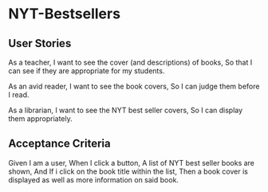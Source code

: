 # NYT-Bestsellers

## User Stories
As a teacher, 
I want to see the cover (and descriptions) of books, 
So that I can see if they are appropriate for my students. 

As an avid reader, 
I want to see the book covers,
So I can judge them before I read. 

As a librarian, 
I want to see the NYT best seller covers, 
So I can display them appropriately. 

## Acceptance Criteria 
Given I am a user, 
When I click a button, 
A list of NYT best seller books are shown, 
And If i click on the book title within the list, 
Then a book cover is displayed as well as more information on said book.